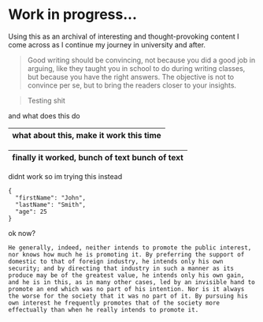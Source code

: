 # Work in progress...

Using this as an archival of interesting and thought-provoking content I come across as I continue my journey in university and after.

> Good writing should be convincing, not because you did a good job in arguing, like they taught you in school to do during writing classes, but because you have the right answers. The objective is not to convince per se, but to bring the readers closer to your insights.

> Testing shit

<div class="boxed">
and what does this do
</div>

| what about this, make it work this time |
|---|

|finally it worked, bunch of text bunch of text|
|---|


didnt work so im trying this instead

```
{
  "firstName": "John",
  "lastName": "Smith",
  "age": 25
}
```


ok now?
```
He generally, indeed, neither intends to promote the public interest, nor knows how much he is promoting it. By preferring the support of domestic to that of foreign industry, he intends only his own security; and by directing that industry in such a manner as its produce may be of the greatest value, he intends only his own gain, and he is in this, as in many other cases, led by an invisible hand to promote an end which was no part of his intention. Nor is it always the worse for the society that it was no part of it. By pursuing his own interest he frequently promotes that of the society more effectually than when he really intends to promote it.
```
